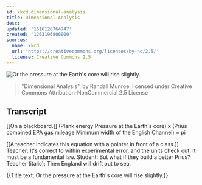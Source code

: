 ```yaml
---
id: xkcd.dimensional-analysis
title: Dimensional Analysis
desc: ''
updated: '1616126764747'
created: '1263196800000'
sources:
  name: xkcd
  url: 'https://creativecommons.org/licenses/by-nc/2.5/'
  license: Creative Commons 2.5
---
```

![Or the pressure at the Earth's core will rise slightly.](https://imgs.xkcd.com/comics/dimensional_analysis.png)
> "Dimensional Analysis", by Randall Munroe, licensed under Creative Commons Attribution-NonCommercial 2.5 License

## Transcript
[[On a blackboard.]]
(Plank energy
Pressure at the Earth's core) x (Prius combined EPA gas mileage
Minimum width of the English Channel) = pi

[[A teacher indicates this equation with a pointer in front of a class.]]
Teacher: It's correct to within experimental error, and the units check out. It must be a fundamental law.
Student: But what if they build a better Prius?
Teacher (italic): Then England will drift out to sea.

{{Title text: Or the pressure at the Earth's core will rise slightly.}}
